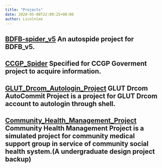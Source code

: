 ```yaml
---
title: "Projects"
date: 2020-05-08T22:09:25+08:00
author: Licolnlee
---
```


## [BDFB-spider_v5](https://github.com/Licolnlee/BDFB-spider_v5) An autospide project for BDFB_v5.
## [CCGP_Spider](https://github.com/Licolnlee/CCGP_Spider)  Specified for CCGP Goverment project to acquire information.
## [GLUT_Drcom_Autologin_Project](https://github.com/Licolnlee/GLUT_Drcom_Autologin_Project) GLUT Drcom AutoCommit Project is a project for GLUT Drcom account to autologin through shell.
## [Community_Health_Management_Project](https://github.com/Licolnlee/Community_Health_Management_Project) Community Health Management Project is a simulated project for community medical support group in service of community social health system.(A undergraduate design project backup)



